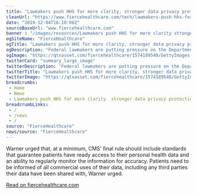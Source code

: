 ```yaml
--- 
title: "Lawmakers push HHS for more clarity, stronger data privacy protections in federal data sharing rules"
cleanUrl: "https://www.fiercehealthcare.com/tech/lawmakers-push-hhs-for-more-clarity-stronger-data-privacy-protections-onc-cms-interoperability"
date: "2019-12-04T16:10:08Z"
sourceBaseUrl: "www.fiercehealthcare.com"
banner : "/images/resources/Lawmakers push HHS for more clarity stronger data privacy protections in federal data sharing rules.png"
ogSiteName: "FierceHealthcare"
ogTitle: "Lawmakers push HHS for more clarity, stronger data privacy protections in federal data sharing rules"
ogDescription: "Federal lawmakers are putting pressure on the Department of Health and Human Services to make big changes to forthcoming rules on data sharing and information blocking."
ogImage: "https://qtxasset.com/fiercehealthcare/1574189540/GettyImages-1131157829.jpg/GettyImages-1131157829.jpg?OuVFzy1qE8C4AnSJjx25Mk6oJxDvFXJr"
twitterCard: "summary_large_image"
twitterDescription: "Federal lawmakers are putting pressure on the Department of Health and Human Services to make big changes to forthcoming rules on data sharing and information blocking."
twitterTitle: "Lawmakers push HHS for more clarity, stronger data privacy protections in federal data sharing rules"
twitterImage: "https://qtxasset.com/fiercehealthcare/1574189540/GettyImages-1131157829.jpg/GettyImages-1131157829.jpg?OuVFzy1qE8C4AnSJjx25Mk6oJxDvFXJr"
breadcrumbs:
 - Home
 - News
 - Lawmakers push HHS for more clarity  stronger data privacy protections in federal data sharing rules
breadcrumbLinks:
 - / 
 - /news
 - / 
source: "FierceHealthcare"
news/source: "FierceHealthcare"
---
```

Warner urged that, at a minimum, CMS' final rule should include standards that guarantee patients have ready access to their personal health data and an ability to regularly monitor the information for accuracy. Patients need to be informed of all commercial uses of their data, including any third parties their data have been shared with, Warner urged.  
  
[Read on fiercehealthcare.com](https://www.fiercehealthcare.com/tech/lawmakers-push-hhs-for-more-clarity-stronger-data-privacy-protections-onc-cms-interoperability)
